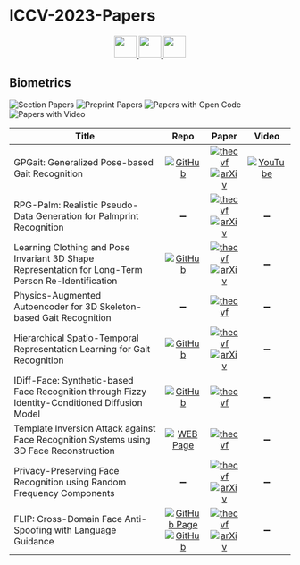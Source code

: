 # ICCV-2023-Papers

<div align="center">
    <a href="https://github.com/DmitryRyumin/ICCV-2023-Papers/blob/main/sections/document-analysis-and-understanding.md">
        <img src="https://cdn.jsdelivr.net/gh/DmitryRyumin/NewEraAI-Papers@main/images/left.svg" width="40" alt="" />
    </a>
    <a href="https://github.com/DmitryRyumin/ICCV-2023-Papers/">
        <img src="https://cdn.jsdelivr.net/gh/DmitryRyumin/NewEraAI-Papers@main/images/home.svg" width="40" alt="" />
    </a>
    <a href="https://github.com/DmitryRyumin/ICCV-2023-Papers/blob/main/sections/datasets-and-evaluation.md">
        <img src="https://cdn.jsdelivr.net/gh/DmitryRyumin/NewEraAI-Papers@main/images/right.svg" width="40" alt="" />
    </a>
</div>

## Biometrics

![Section Papers](https://img.shields.io/badge/Section%20Papers-9-42BA16) ![Preprint Papers](https://img.shields.io/badge/Preprint%20Papers-6-b31b1b) ![Papers with Open Code](https://img.shields.io/badge/Papers%20with%20Open%20Code-5-1D7FBF) ![Papers with Video](https://img.shields.io/badge/Papers%20with%20Video-1-FF0000)

| **Title** | **Repo** | **Paper** | **Video** |
|-----------|:--------:|:---------:|:---------:|
| GPGait: Generalized Pose-based Gait Recognition | [![GitHub](https://img.shields.io/github/stars/BNU-IVC/FastPoseGait?style=flat)](https://github.com/BNU-IVC/FastPoseGait) | [![thecvf](https://img.shields.io/badge/pdf-thecvf-7395C5.svg)](https://openaccess.thecvf.com/content/ICCV2023/papers/Fu_GPGait_Generalized_Pose-based_Gait_Recognition_ICCV_2023_paper.pdf) <br /> [![arXiv](https://img.shields.io/badge/arXiv-2303.05234-b31b1b.svg)](https://arxiv.org/abs/2303.05234) | [![YouTube](https://img.shields.io/badge/YouTube-%23FF0000.svg?style=for-the-badge&logo=YouTube&logoColor=white)](https://www.youtube.com/watch?v=NY_MzAxpm94) |
| RPG-Palm: Realistic Pseudo-Data Generation for Palmprint Recognition | :heavy_minus_sign: | [![thecvf](https://img.shields.io/badge/pdf-thecvf-7395C5.svg)](https://openaccess.thecvf.com/content/ICCV2023/papers/Shen_RPG-Palm_Realistic_Pseudo-data_Generation_for_Palmprint_Recognition_ICCV_2023_paper.pdf) <br /> [![arXiv](https://img.shields.io/badge/arXiv-2307.14016-b31b1b.svg)](https://arxiv.org/abs/2307.14016) | :heavy_minus_sign: |
| Learning Clothing and Pose Invariant 3D Shape Representation for Long-Term Person Re-Identification | [![GitHub](https://img.shields.io/github/stars/liufeng2915/3DInvarReID?style=flat)](https://github.com/liufeng2915/3DInvarReID) | [![thecvf](https://img.shields.io/badge/pdf-thecvf-7395C5.svg)](https://openaccess.thecvf.com/content/ICCV2023/papers/Liu_Learning_Clothing_and_Pose_Invariant_3D_Shape_Representation_for_Long-Term_ICCV_2023_paper.pdf) <br /> [![arXiv](https://img.shields.io/badge/arXiv-2308.10658-b31b1b.svg)](https://arxiv.org/abs/2308.10658) | :heavy_minus_sign: |
| Physics-Augmented Autoencoder for 3D Skeleton-based Gait Recognition | :heavy_minus_sign: | [![thecvf](https://img.shields.io/badge/pdf-thecvf-7395C5.svg)](https://openaccess.thecvf.com/content/ICCV2023/papers/Guo_Physics-Augmented_Autoencoder_for_3D_Skeleton-Based_Gait_Recognition_ICCV_2023_paper.pdf) | :heavy_minus_sign: |
| Hierarchical Spatio-Temporal Representation Learning for Gait Recognition | [![GitHub](https://img.shields.io/github/stars/gudaochangsheng/HSTL?style=flat)](https://github.com/gudaochangsheng/HSTL) | [![thecvf](https://img.shields.io/badge/pdf-thecvf-7395C5.svg)](https://openaccess.thecvf.com/content/ICCV2023/papers/Wang_Hierarchical_Spatio-Temporal_Representation_Learning_for_Gait_Recognition_ICCV_2023_paper.pdf) <br /> [![arXiv](https://img.shields.io/badge/arXiv-2307.09856-b31b1b.svg)](https://arxiv.org/abs/2307.09856) | :heavy_minus_sign: |
| IDiff-Face: Synthetic-based Face Recognition through Fizzy Identity-Conditioned Diffusion Model | [![GitHub](https://img.shields.io/github/stars/fdbtrs/idiff-face?style=flat)](https://github.com/fdbtrs/idiff-face) | [![thecvf](https://img.shields.io/badge/pdf-thecvf-7395C5.svg)](https://openaccess.thecvf.com/content/ICCV2023/papers/Boutros_IDiff-Face_Synthetic-based_Face_Recognition_through_Fizzy_Identity-Conditioned_Diffusion_Model_ICCV_2023_paper.pdf) | :heavy_minus_sign: |
| Template Inversion Attack against Face Recognition Systems using 3D Face Reconstruction | [![WEB Page](https://img.shields.io/badge/WEB-Page-159957.svg)](https://www.idiap.ch/paper/gafar/) | [![thecvf](https://img.shields.io/badge/pdf-thecvf-7395C5.svg)](https://openaccess.thecvf.com/content/ICCV2023/papers/Shahreza_Template_Inversion_Attack_against_Face_Recognition_Systems_using_3D_Face_ICCV_2023_paper.pdf) | :heavy_minus_sign: |
| Privacy-Preserving Face Recognition using Random Frequency Components | :heavy_minus_sign: | [![thecvf](https://img.shields.io/badge/pdf-thecvf-7395C5.svg)](https://openaccess.thecvf.com/content/ICCV2023/papers/Mi_Privacy-Preserving_Face_Recognition_Using_Random_Frequency_Components_ICCV_2023_paper.pdf) <br /> [![arXiv](https://img.shields.io/badge/arXiv-2308.10461-b31b1b.svg)](https://arxiv.org/abs/2308.10461) | :heavy_minus_sign: |
| FLIP: Cross-Domain Face Anti-Spoofing with Language Guidance | [![GitHub Page](https://img.shields.io/badge/GitHub-Page-159957.svg)](https://koushiksrivats.github.io/FLIP/) <br /> [![GitHub](https://img.shields.io/github/stars/koushiksrivats/FLIP?style=flat)](https://github.com/koushiksrivats/FLIP) | [![thecvf](https://img.shields.io/badge/pdf-thecvf-7395C5.svg)](https://openaccess.thecvf.com/content/ICCV2023/papers/Srivatsan_FLIP_Cross-domain_Face_Anti-spoofing_with_Language_Guidance_ICCV_2023_paper.pdf) <br /> [![arXiv](https://img.shields.io/badge/arXiv-2309.16649-b31b1b.svg)](https://arxiv.org/abs/2309.16649) | :heavy_minus_sign: |
